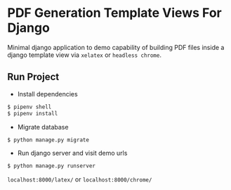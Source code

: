 # PDF Generation Template Views For Django

Minimal django application to demo capability of building PDF files inside a
django template view via `xelatex` or `headless chrome`.

## Run Project

- Install dependencies

```sh
$ pipenv shell
$ pipenv install
```

- Migrate database

```sh
$ python manage.py migrate
```

- Run django server and visit demo urls

```sh
$ python manage.py runserver
```

`localhost:8000/latex/` or `localhost:8000/chrome/`
